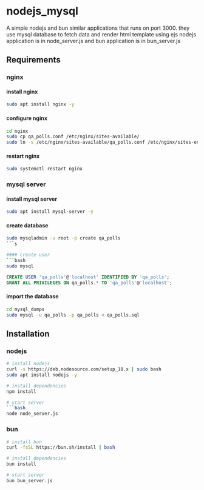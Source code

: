 # nodejs_mysql

A simple nodejs and bun similar applications that runs on port 3000. they use mysql database to fetch data and render html template using ejs
nodejs application is in node_server.js and bun application is in bun_server.js

## Requirements

### nginx
#### install nginx
```bash
sudo apt install nginx -y
```

#### configure nginx
```bash
cd nginx
sudo cp qa_polls.conf /etc/nginx/sites-available/
sudo ln -s /etc/nginx/sites-available/qa_polls.conf /etc/nginx/sites-enabled/
```

#### restart nginx
```bash
sudo systemctl restart nginx
```

### mysql server
#### install mysql server
```bash
sudo apt install mysql-server -y
```

#### create database
```bash
sudo mysqladmin -u root -p create qa_polls
```s

#### create user
```bash
sudo mysql
```
```sql
CREATE USER 'qa_polls'@'localhost' IDENTIFIED BY 'qa_polls';
GRANT ALL PRIVILEGES ON qa_polls.* TO 'qa_polls'@'localhost';
```

#### import the database
```bash
cd mysql_dumps
sudo mysql -u qa_polls -p qa_polls < qa_polls.sql
```


## Installation

### nodejs
```bash
# install nodejs
curl -s https://deb.nodesource.com/setup_18.x | sudo bash
sudo apt install nodejs -y

# install dependencies
npm install

# start server
```bash
node node_server.js
```

### bun
```bash
# install bun
curl -fsSL https://bun.sh/install | bash

# install dependencies
bun install

# start server
bun bun_server.js
```

